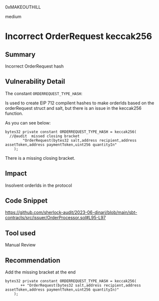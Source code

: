 0xMAKEOUTHILL

medium

# Incorrect OrderRequest keccak256

## Summary
Incorrect OrderRequest hash

## Vulnerability Detail
The constant `ORDERREQUEST_TYPE_HASH`: 

Is used to create EIP 712 compilent hashes to make orderIds based on the orderRequest struct and salt, but there is an issue in the keccak256 function.

As you can see below:
```solidity
bytes32 private constant ORDERREQUEST_TYPE_HASH = keccak256(
  //@audit  missed closing bracket
        "OrderRequest(bytes32 salt,address recipient,address assetToken,address paymentToken,uint256 quantityIn"
    );
```
There is a missing closing bracket.

## Impact
Insolvent orderIds in the protocol

## Code Snippet
https://github.com/sherlock-audit/2023-06-dinari/blob/main/sbt-contracts/src/issuer/OrderProcessor.sol#L95-L97

## Tool used
Manual Review

## Recommendation
Add the missing bracket at the end
```solidity
bytes32 private constant ORDERREQUEST_TYPE_HASH = keccak256(
       ++ "OrderRequest(bytes32 salt,address recipient,address assetToken,address paymentToken,uint256 quantityIn)"
    );
```